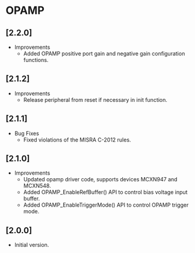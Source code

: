 # OPAMP

## [2.2.0]

- Improvements
  - Added OPAMP positive port gain and negative gain configuration functions.

## [2.1.2]

- Improvements
  - Release peripheral from reset if necessary in init function.

## [2.1.1]

- Bug Fixes
  - Fixed violations of the MISRA C-2012 rules.

## [2.1.0]

- Improvements
  - Updated opamp driver code, supports devices MCXN947 and MCXN548.
  - Added OPAMP_EnableRefBuffer() API to control bias voltage input buffer.
  - Added OPAMP_EnableTriggerMode() API to control OPAMP trigger mode.

## [2.0.0]

- Initial version.
